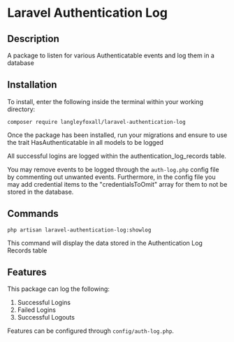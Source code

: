 # Laravel Authentication Log

## Description

A package to listen for various Authenticatable events and log them in a database

## Installation

To install, enter the following inside the terminal within your working directory:

`composer require langleyfoxall/laravel-authentication-log`

Once the package has been installed, run your migrations and ensure to use the trait HasAuthenticatable in all models to be logged

All successful logins are logged within the authentication_log_records table.

You may remove events to be logged through the `auth-log.php` config file by commenting out unwanted events.
Furthermore, in the config file you may add credential items to the "credentialsToOmit" array for them to not be stored in the database.

## Commands

`php artisan laravel-authentication-log:showlog`

This command will display the data stored in the Authentication Log Records table

## Features

This package can log the following:
1. Successful Logins
2. Failed Logins
3. Successful Logouts

Features can be configured through `config/auth-log.php`.